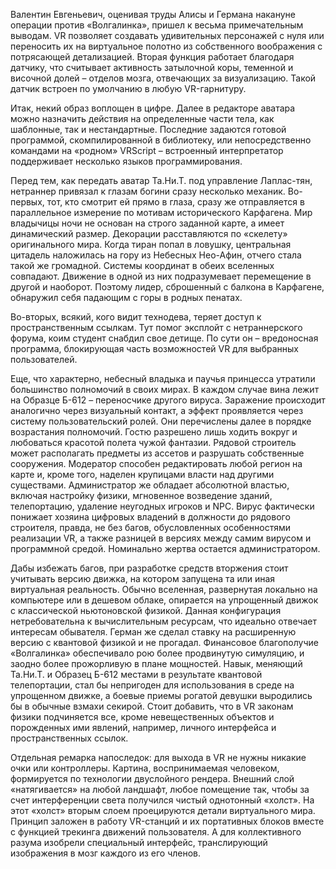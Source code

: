 Валентин Евгеньевич, оценивая труды Алисы и Германа накануне операции против «Волгалинка», пришел к весьма примечательным выводам. VR позволяет создавать удивительных персонажей с нуля или переносить их на виртуальное полотно из собственного воображения с потрясающей детализацией. Вторая функция работает благодаря датчику, что считывает активность затылочной коры, теменной и височной долей – отделов мозга, отвечающих за визуализацию. Такой датчик встроен по умолчанию в любую VR-гарнитуру.

Итак, некий образ воплощен в цифре. Далее в редакторе аватара можно назначить действия на определенные части тела, как шаблонные, так и нестандартные. Последние задаются готовой программой, скомпилированной в библиотеку, или непосредственно командами на «родном» VRScript – встроенный интерпретатор поддерживает несколько языков программирования.

Перед тем, как передать аватар Та.Ни.Т. под управление Лаплас-тян, нетраннер привязал к глазам богини сразу несколько механик. Во-первых, тот, кто смотрит ей прямо в глаза, сразу же отправляется в параллельное измерение по мотивам исторического Карфагена. Мир владычицы ночи не основан на строго заданной карте, а имеет динамический размер. Декорации расставляются по «скелету» оригинального мира. Когда тиран попал в ловушку, центральная цитадель наложилась на гору из Небесных Нео-Афин, отчего стала такой же громадной. Системы координат в обеих вселенных совпадают. Движение в одной из них подразумевает перемещение в другой и наоборот. Поэтому лидер, сброшенный с балкона в Карфагене, обнаружил себя падающим с горы в родных пенатах. 

Во-вторых, всякий, кого видит технодева, теряет доступ к пространственным ссылкам. Тут помог эксплойт с нетраннерского форума, коим студент снабдил свое детище. По сути он – вредоносная программа, блокирующая часть возможностей VR для выбранных пользователей. 

Еще, что характерно, небесный владыка и паучья принцесса утратили большинство полномочий в своих мирах. В каждом случае вина лежит на Образце Б-612 – переносчике другого вируса. Заражение происходит аналогично через визуальный контакт, а эффект проявляется через систему пользовательский ролей. Они перечислены далее в порядке возрастания полномочий. Гостю разрешено лишь ходить вокруг и любоваться красотой полета чужой фантазии. Рядовой строитель может располагать предметы из ассетов и разрушать собственные сооружения. Модератор способен редактировать любой регион на карте и, кроме того, наделен крупицами власти над другими существами. Администратор же обладает абсолютной властью, включая настройку физики, мгновенное возведение зданий, телепортацию, удаление неугодных игроков и NPC. Вирус фактически понижает хозяина цифровых владений в должности до рядового строителя, правда, не без багов, обусловленных особенностями реализации VR, а также разницей в версиях между самим вирусом и программной средой. Номинально жертва остается администратором.

Дабы избежать багов, при разработке средств вторжения стоит учитывать версию движка, на котором запущена та или иная виртуальная реальность. Обычно вселенная, развернутая локально на компьютере или в дешевом облаке, опирается на упрощенный движок с классической ньютоновской физикой. Данная конфигурация нетребовательна к вычислительным ресурсам, что идеально отвечает интересам обывателя. Герман же сделал ставку на расширенную версию с квантовой физикой и не прогадал. Финансовое благополучие «Волгалинка» обеспечивало рою более продвинутую симуляцию, и заодно более прожорливую в плане мощностей. Навык, меняющий Та.Ни.Т. и Образец Б-612 местами в результате квантовой телепортации, стал бы непригоден для использования в среде на упрощенном движке, а боевые приемы рогатой девушки выродились бы в обычные взмахи секирой. Стоит добавить, что в VR законам физики подчиняется все, кроме невещественных объектов и порожденных ими явлений, например, личного интерфейса и пространственных ссылок. 

Отдельная ремарка напоследок: для выхода в VR не нужны никакие очки или контроллеры. Картина, воспринимаемая человеком, формируется по технологии двуслойного рендера. Внешний слой «натягивается» на любой ландшафт, любое помещение так, чтобы за счет интерференции света получился чистый однотонный «холст». На этот «холст» вторым слоем проецируются детали виртуального мира. Принцип заложен в работу VR-станций и их портативных блоков вместе с функцией трекинга движений пользователя. А для коллективного разума изобрели специальный интерфейс, транслирующий изображения в мозг каждого из его членов.